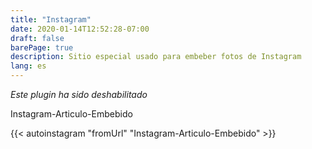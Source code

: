 ```yaml
---
title: "Instagram"
date: 2020-01-14T12:52:28-07:00
draft: false
barePage: true
description: Sitio especial usado para embeber fotos de Instagram
lang: es
---
```

*Este plugin ha sido deshabilitado*

Instagram-Articulo-Embebido

{{< autoinstagram "fromUrl" "Instagram-Articulo-Embebido" >}}
